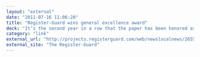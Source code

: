 ```yaml
---
layout: "external"
date: "2011-07-16 11:06:20"
title: "Register-Guard wins general excellence award"
deck: "It’s the second year in a row that the paper has been honored as the state’s best"
category: "link"
external_url: "http://projects.registerguard.com/web/newslocalnews/26557184-41/award-newspaper-won-awards-excellence.html.csp"
external_site: "The Register-Guard"
---
```

